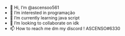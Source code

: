 - 👋 Hi, I’m @ascensoo561
- 👀 I’m interested in programação
- 🌱 I’m currently learning java script
- 💞️ I’m looking to collaborate on idk
- 📫 How to reach me dm my discord ! ASCENSO#6330

<!---
ascensoo561/ascensoo561 is a ✨ special ✨ repository because its `README.md` (this file) appears on your GitHub profile.
You can click the Preview link to take a look at your changes.
--->
